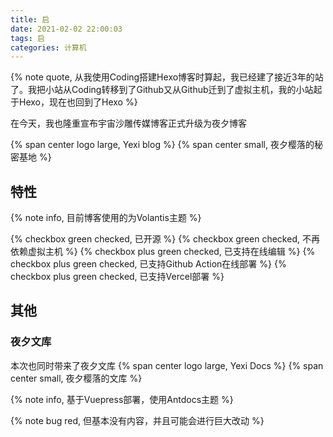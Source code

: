 ```yaml
---
title: 启
date: 2021-02-02 22:00:03
tags: 启
categories: 计算机
---
```

{% note quote, 从我使用Coding搭建Hexo博客时算起，我已经建了接近3年的站了。我把小站从Coding转移到了Github又从Github迁到了虚拟主机，我的小站起于Hexo，现在也回到了Hexo %}

在今天，我也隆重宣布宇宙沙雕传媒博客正式升级为夜夕博客

{% span center logo large, Yexi blog %}
{% span center small, 夜夕樱落的秘密基地 %}
## 特性

{% note info,  目前博客使用的为Volantis主题 %}

{% checkbox green checked, 已开源 %}
{% checkbox green checked, 不再依赖虚拟主机 %}
{% checkbox plus green checked, 已支持在线编辑 %}
{% checkbox plus green checked, 已支持Github Action在线部署 %}
{% checkbox plus green checked, 已支持Vercel部署 %}
## 其他

### 夜夕文库

本次也同时带来了夜夕文库
{% span center logo large, Yexi Docs %}
{% span center small, 夜夕樱落的文库 %}

{% note info, 基于Vuepress部署，使用Antdocs主题 %}

{% note bug red, 但基本没有内容，并且可能会进行巨大改动 %}

